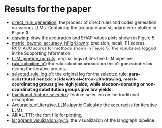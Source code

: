 # Results for the paper

- [direct_rule_generation](direct_rule_generation): the process of direct rules and codes generation via various LLMs. Containing the accuracis and standard error plotted in Figure 5.
- [drawing](drawing): draw the accuracies and SHAP values plots shown in Figure 5.
- [metric_beyond_accuracy_inFig4.ipynb](metric_beyond_accuracy_inFig4.ipynb): precision, recall, F1_scores, ROC-AUC scores for methods shown in Figure 5. The results are logged in the Supporting Information.
- [LLM_pipeline_outputs](LLM_pipeline_outputs): original logs of iterative LLM pipelines.
- [rule_selection_o1](rule_selection_o1): the rule selection process on the o1-generated rules during the iterative process.
- [selected_rule_log_o1](selected_rule_log_o1): the original log for the selected rule: **para-substituted benzoic acids with electron-withdrawing, metal-coordinating groups give high yields; while electron-donating or non-coordinating substitution groups give low yields.**
- [traditional_feature_selection](traditional_feature_selection): feature selection on the traditional descriptors.
- [Accuracis_of_iterative_LLMs.ipynb](Accuracis_of_iterative_LLMs.ipynb): Calculate the accuracies for iterative LLMs
- ARIAL.TTF: the font file for plotting.
- [langgraph_visulization.ipynb](langgraph_visulization.ipynb): the visualizaiton of the langgraph pipeline.